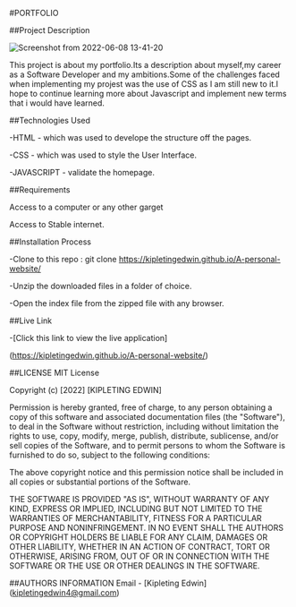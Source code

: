 #PORTFOLIO

##Project Description

![Screenshot from 2022-06-08 13-41-20](https://user-images.githubusercontent.com/104434473/172700674-26d7b346-77f4-48e6-a6bd-980e0d73492c.png)


This project is about my portfolio.Its a description about myself,my career as a Software Developer and my ambitions.Some of the challenges faced when implementing my projest was the use of CSS as I am still new to it.I hope to continue learning more about Javascript and implement  new terms that i would have learned.



##Technologies Used


-HTML - which was used to develope the structure off the pages.

-CSS - which was used to style the User Interface.

-JAVASCRIPT - validate the homepage.



##Requirements 

Access to a computer or any other garget

Access to Stable internet.



##Installation Process

-Clone to this repo : git clone https://kipletingedwin.github.io/A-personal-website/

-Unzip the downloaded files in a folder of choice.

-Open the index file from the zipped file with any browser.



##Live Link

-[Click this link to view the live application] 

(https://kipletingedwin.github.io/A-personal-website/)


##LICENSE
MIT License

Copyright (c) [2022] [KIPLETING EDWIN]

Permission is hereby granted, free of charge, to any person obtaining a copy of this software and associated documentation files (the "Software"), to deal in the Software without restriction, including without limitation the rights to use, copy, modify, merge, publish, distribute, sublicense, and/or sell copies of the Software, and to permit persons to whom the Software is furnished to do so, subject to the following conditions:

The above copyright notice and this permission notice shall be included in all copies or substantial portions of the Software.

THE SOFTWARE IS PROVIDED "AS IS", WITHOUT WARRANTY OF ANY KIND, EXPRESS OR IMPLIED, INCLUDING BUT NOT LIMITED TO THE WARRANTIES OF MERCHANTABILITY, FITNESS FOR A PARTICULAR PURPOSE AND NONINFRINGEMENT. IN NO EVENT SHALL THE AUTHORS OR COPYRIGHT HOLDERS BE LIABLE FOR ANY CLAIM, DAMAGES OR OTHER LIABILITY, WHETHER IN AN ACTION OF CONTRACT, TORT OR OTHERWISE, ARISING FROM, OUT OF OR IN CONNECTION WITH THE SOFTWARE OR THE USE OR OTHER DEALINGS IN THE SOFTWARE.

##AUTHORS INFORMATION
Email - [Kipleting Edwin] (kipletingedwin4@gmail.com)





